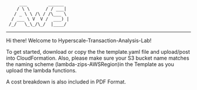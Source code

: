          ___        ______   
        / \ \      / / ___|   
       / _ \ \ /\ / /\___ \  
      / ___ \ V  V /  ___) | 
     /_/   \_\_/\_/  |____/   
 ----------------------------


Hi there! Welcome to Hyperscale-Transaction-Analysis-Lab!

To get started, download or copy the the template.yaml file and upload/post into CloudFormation. Also, please make sure your S3 bucket name matches the naming scheme (lambda-zips-AWSRegion)in the Template as you upload the lambda functions. 

A cost breakdown is also included in PDF Format. 

